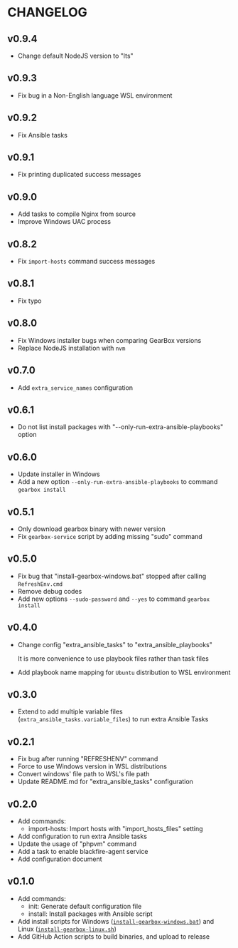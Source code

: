CHANGELOG
=========

## v0.9.4

- Change default NodeJS version to "lts"

## v0.9.3

- Fix bug in a Non-English language WSL environment

## v0.9.2

- Fix Ansible tasks

## v0.9.1

- Fix printing duplicated success messages

## v0.9.0

- Add tasks to compile Nginx from source
- Improve Windows UAC process

## v0.8.2

- Fix `import-hosts` command success messages

## v0.8.1

- Fix typo

## v0.8.0

- Fix Windows installer bugs when comparing GearBox versions
- Replace NodeJS installation with `nvm`

## v0.7.0

- Add `extra_service_names` configuration

## v0.6.1

- Do not list install packages with "--only-run-extra-ansible-playbooks" option

## v0.6.0

- Update installer in Windows
- Add a new option `--only-run-extra-ansible-playbooks` to command `gearbox install`

## v0.5.1

- Only download gearbox binary with newer version
- Fix `gearbox-service` script by adding missing "sudo" command

## v0.5.0

- Fix bug that "install-gearbox-windows.bat" stopped after calling `RefreshEnv.cmd`
- Remove debug codes
- Add new options `--sudo-password` and `--yes` to command `gearbox install`

## v0.4.0

- Change config "extra_ansible_tasks" to "extra_ansible_playbooks"

  It is more convenience to use playbook files rather than task files
- Add playbook name mapping for `Ubuntu` distribution to WSL environment

## v0.3.0

- Extend to add multiple variable files (`extra_ansible_tasks.variable_files`) to run extra Ansible Tasks

## v0.2.1

- Fix bug after running "REFRESHENV" command
- Force to use Windows version in WSL distributions
- Convert windows' file path to WSL's file path
- Update README.md for "extra_ansible_tasks" configuration

## v0.2.0

- Add commands:
  - import-hosts: Import hosts with "import_hosts_files" setting
- Add configuration to run extra Ansible tasks
- Update the usage of "phpvm" command
- Add a task to enable blackfire-agent service
- Add configuration document

## v0.1.0

- Add commands:
  - init: Generate default configuration file
  - install: Install packages with Ansible script
- Add install scripts for Windows ([`install-gearbox-windows.bat`](scripts/install-gearbox-windows.bat)) and Linux ([`install-gearbox-linux.sh`](scripts/install-gearbox-linux.sh))
- Add GitHub Action scripts to build binaries, and upload to release
